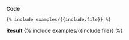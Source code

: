 <strong>Code</strong>

```{{include.lang}}
{% include examples/{{include.file}} %}
```

<strong>Result</strong>
{% include examples/{{include.file}} %}
